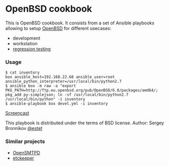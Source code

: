 OpenBSD cookbook
================

This is OpenBSD cookbook. It consists from a set of Ansible playbooks allowing
to setup [OpenBSD](http://www.openbsd.org/) for different usecases:

* development
* workstation
* [regression testing](https://github.com/ligurio/openbsd-tests/)

### Usage

```
$ cat inventory
box ansible_host=192.168.22.68 ansible_user=root ansible_python_interpreter=/usr/local/bin/python2.7
$ ansible box -m raw -a "export PKG_PATH=http://ftp.eu.openbsd.org/pub/OpenBSD/6.0/packages/amd64/; pkg_add py-simplejson; ln -sf /usr/local/bin/python2.7 /usr/local/bin/python" -i inventory
$ ansible-playbook box devel.yml -i inventory
```

[Screencast](https://asciinema.org/a/9221)

This playbook is distributed under the terms of BSD license.
Author: Sergey Bronnikov [@estet](https://twitter.com/estet)

### Similar projects

* [OpenSMTPD](https://github.com/cw-ansible/cw.opensmtpd)
* [etckeeper](https://github.com/cw-ansible/cw.etckeeper)
